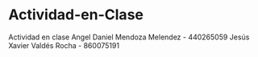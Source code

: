 # Actividad-en-Clase
Actividad en clase 
Angel Daniel Mendoza Melendez - 440265059
Jesús Xavier Valdés Rocha - 860075191
